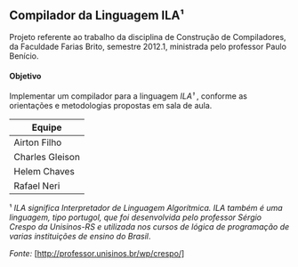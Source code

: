 ## Compilador da Linguagem ILA¹

Projeto referente ao trabalho da disciplina de Construção de Compiladores, da Faculdade Farias Brito, semestre 2012.1, ministrada pelo professor Paulo Benício.

#### Objetivo
Implementar um compilador para a linguagem *ILA¹* , conforme as orientações e metodologias propostas em sala de aula.

| Equipe          |
|-----------------|
| Airton Filho    |
| Charles Gleison |
| Helem Chaves    |
| Rafael Neri     |

¹ _ILA significa *Interpretador de Linguagem Algorítmica*. ILA também é uma linguagem, tipo portugol, que foi desenvolvida pelo professor Sérgio Crespo da Unisinos-RS e utilizada nos cursos de lógica de programação de varias instituições de ensino do Brasil_.

*Fonte:* [http://professor.unisinos.br/wp/crespo/]
